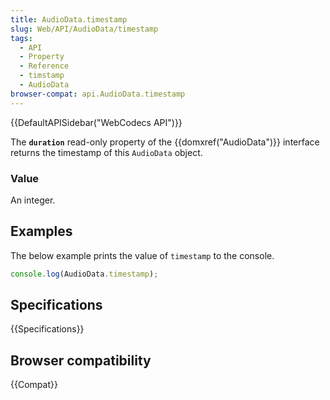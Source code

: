 ```yaml
---
title: AudioData.timestamp
slug: Web/API/AudioData/timestamp
tags:
  - API
  - Property
  - Reference
  - timstamp
  - AudioData
browser-compat: api.AudioData.timestamp
---
```

{{DefaultAPISidebar("WebCodecs API")}}

The **`duration`** read-only property of the {{domxref("AudioData")}} interface returns the timestamp of this `AudioData` object.

### Value

An integer.

## Examples

The below example prints the value of `timestamp` to the console.

```js
console.log(AudioData.timestamp);
```

## Specifications

{{Specifications}}

## Browser compatibility

{{Compat}}


